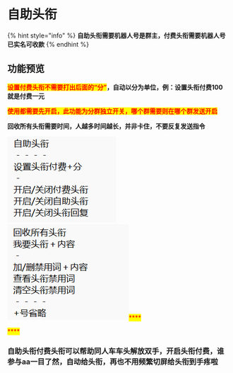# 自助头衔

{% hint style="info" %}
**自助头衔需要机器人号是群主，付费头衔需要机器人号已实名可收款**
{% endhint %}

## **功能预览**

<mark style="color:red;">**设置付费头衔不需要打出后面的“分”**</mark>**，自动以分为单位，例：设置头衔付费100     就是付费一元**

<mark style="color:red;">**使用都需要先开启，此功能为分群独立开关，哪个群需要则在哪个群发送开启**</mark>

**回收所有头衔需要时间，人越多时间越长，并非卡住，不要反复发送指令**

<mark style="color:red;">****</mark>![](<../.gitbook/assets/image (12).png>)<mark style="color:red;">****</mark>![](<../.gitbook/assets/image (18).png>)<mark style="color:red;">****</mark>

<mark style="color:red;">****</mark>

### **自助头衔付费头衔可以帮助同人车车头解放双手，开启头衔付费，谁参与aa一目了然，自动给头衔，再也不用频繁切屏给头衔到手疼啦**
